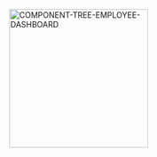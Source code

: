 <img src="/COMPONENT-TREE-EMPLOYEE-DASHBOARD/photo6057729356291224388.jpg" width="250" height="250" alt="COMPONENT-TREE-EMPLOYEE-DASHBOARD"/>
